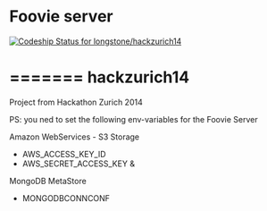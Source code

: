 # Foovie server #

[ ![Codeship Status for longstone/hackzurich14](https://www.codeship.io/projects/feed54b0-383d-0132-52d3-6ed5aaf58bcd/status)](https://www.codeship.io/projects/41940)

=======
hackzurich14
============

Project from Hackathon Zurich 2014

PS: you ned to set the following env-variables for the Foovie Server

Amazon WebServices - S3 Storage 
- AWS_ACCESS_KEY_ID
- AWS_SECRET_ACCESS_KEY & 

MongoDB MetaStore
- MONGODBCONNCONF
